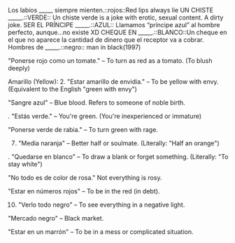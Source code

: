 Los labios _____ siempre mienten.::rojos::Red lips always lie
UN CHISTE _____.::VERDE:: Un chiste verde is a joke with erotic, sexual content. A dirty joke. 
SER EL PRÍNCIPE _____.::AZUL:: Llamamos “príncipe azul” al hombre perfecto, aunque…no existe XD 
CHEQUE EN _____.::BLANCO::Un cheque en el que no aparece la cantidad de dinero que el receptor va a cobrar. 
Hombres de _____.::negro:: man in black(1997)

"Ponerse rojo como un tomate." – To turn as red as a tomato. (To blush deeply)


Amarillo (Yellow):
2. "Estar amarillo de envidia." – To be yellow with envy. (Equivalent to the English "green with envy")


"Sangre azul" – Blue blood. Refers to someone of noble birth.

. "Estás verde." – You're green. (You're inexperienced or immature)

"Ponerse verde de rabia." – To turn green with rage.

7. "Media naranja" – Better half or soulmate. (Literally: "Half an orange")

. "Quedarse en blanco" – To draw a blank or forget something. (Literally: "To stay white")

"No todo es de color de rosa." Not everything is rosy.

"Estar en números rojos" – To be in the red (in debt).

10. "Verlo todo negro" – To see everything in a negative light.

"Mercado negro" – Black market.

 "Estar en un marrón" – To be in a mess or complicated situation.